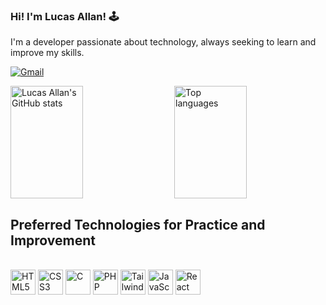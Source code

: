 ### Hi! I'm Lucas Allan! 🕹️

I'm a developer passionate about technology, always seeking to learn and improve my skills.

[![Gmail](https://img.shields.io/badge/Gmail-D14836?style=for-the-badge&logo=gmail&logoColor=white)](mailto:lucasallan.contato@gmail.com)

<div style="display: flex; justify-content: space-between; flex-wrap: wrap;">
  <img alt="Lucas Allan's GitHub stats" src="https://github-readme-stats.vercel.app/api?username=lusca05c&show_icons=true&theme=merko" style="width: 48%; height: 180px;">
  <img alt="Top languages" src="https://github-readme-stats.vercel.app/api/top-langs/?username=lusca05c&layout=compact&theme=merko" style="width: 48%; height: 180px;">
</div>

## Preferred Technologies for Practice and Improvement
<div style="display: inline_block"><br/>
  <img align="center" alt="HTML5" height="40" src="https://cdn.jsdelivr.net/gh/devicons/devicon/icons/html5/html5-original.svg" />
  <img align="center" alt="CSS3" height="40" src="https://cdn.jsdelivr.net/gh/devicons/devicon/icons/css3/css3-original.svg" />
  <img align="center" alt="C" height="40" src="https://cdn.jsdelivr.net/gh/devicons/devicon/icons/c/c-original.svg" />
  <img align="center" alt="PHP" height="40" src="https://cdn.jsdelivr.net/gh/devicons/devicon/icons/php/php-original.svg" />
  <img align="center" alt="Tailwind CSS" height="40" src="https://cdn.jsdelivr.net/gh/devicons/devicon/icons/tailwindcss/tailwindcss-original.svg" />
  <img align="center" alt="JavaScript" height="40" src="https://cdn.jsdelivr.net/gh/devicons/devicon/icons/javascript/javascript-original.svg" />
  <img align="center" alt="React" height="40" src="https://cdn.jsdelivr.net/gh/devicons/devicon/icons/react/react-original.svg" />
</div>
